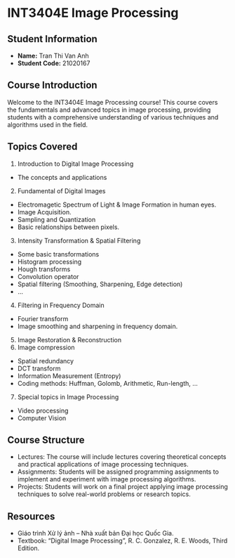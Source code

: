 # INT3404E Image Processing

## Student Information
- **Name:** Tran Thi Van Anh
- **Student Code:** 21020167

## Course Introduction
Welcome to the INT3404E Image Processing course! This course covers the fundamentals and advanced topics in image processing, providing students with a comprehensive understanding of various techniques and algorithms used in the field.

## Topics Covered
1. Introduction to Digital Image Processing
- The concepts and applications
2. Fundamental of Digital Images
- Electromagetic Spectrum of Light & Image Formation in human
eyes.
- Image Acquisition.
- Sampling and Quantization
- Basic relationships between pixels. 
3. Intensity Transformation & Spatial Filtering
- Some basic transformations
- Histogram processing
- Hough transforms
- Convolution operator
- Spatial filtering (Smoothing, Sharpening, Edge detection)
- …
4. Filtering in Frequency Domain
- Fourier transform
- Image smoothing and sharpening in frequency domain.
5. Image Restoration & Reconstruction
6. Image compression
- Spatial redundancy
- DCT transform
- Information Measurement (Entropy)
- Coding methods: Huffman, Golomb, Arithmetic, Run-length, …
7. Special topics in Image Processing
- Video processing
- Computer Vision

## Course Structure
- Lectures: The course will include lectures covering theoretical concepts and practical applications of image processing techniques.
- Assignments: Students will be assigned programming assignments to implement and experiment with image processing algorithms.
- Projects: Students will work on a final project applying image processing techniques to solve real-world problems or research topics.

## Resources
- Giáo trình Xử lý ảnh – Nhà xuất bản Đại học Quốc Gia.
- Textbook: “Digital Image Processing”, R. C. Gonzalez, R. E.
Woods, Third Edition.


